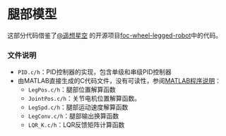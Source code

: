 # 腿部模型
这部分代码借鉴了[@遥想星空](https://github.com/Skythinker616) 的开源项目[foc-wheel-legged-robot](https://github.com/Skythinker616/foc-wheel-legged-robot/tree/master/esp32-controller/software/src)中的代码。

### 文件说明

- `PID.c/h`：PID控制器的实现，包含单级和串级PID控制器
- 由MATLAB直接生成的C代码文件，没有可读性，参阅[MATLAB程序说明](../../../matlab/README.md)：
	- `LegPos.c/h`：腿部位置解算函数
	- `JointPos.c/h`：关节电机位置解算函数。
	- `LegSpd.c/h`：腿部运动速度解算函数
	- `LegConv.c/h`：腿部输出换算函数
	- `LQR_K.c/h`：LQR反馈矩阵计算函数
